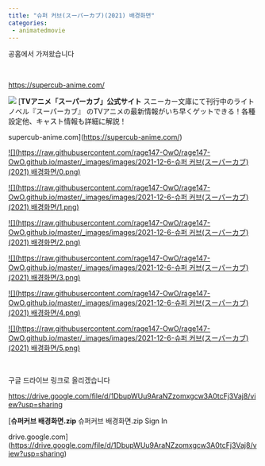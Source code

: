```yaml
---
title: "슈퍼 커브(スーパーカブ)(2021) 배경화면"
categories:
 - animatedmovie
---
```









공홈에서 가져왔습니다

​

<https://supercub-anime.com/>





 



[![](https://dthumb-phinf.pstatic.net/?src=%22https%3A%2F%2Fsupercub-anime.com%2Fcore_sys%2Fimages%2Fothers%2Fogp.jpg%22&type=ff500_300)](https://supercub-anime.com/)
[**TVアニメ「スーパーカブ」公式サイト**
スニーカー文庫にて刊行中のライトノベル『スーパーカブ』 のTVアニメの最新情報がいち早くゲットできる！各種設定他、キャスト情報も詳細に解説！


supercub-anime.com](https://supercub-anime.com/)




 



[![](https://raw.githubusercontent.com/rage147-OwO/rage147-OwO.github.io/master/_images/images/2021-12-6-슈퍼 커브(スーパーカブ)(2021) 배경화면/0.png)](#)








[![](https://raw.githubusercontent.com/rage147-OwO/rage147-OwO.github.io/master/_images/images/2021-12-6-슈퍼 커브(スーパーカブ)(2021) 배경화면/1.png)](#)








[![](https://raw.githubusercontent.com/rage147-OwO/rage147-OwO.github.io/master/_images/images/2021-12-6-슈퍼 커브(スーパーカブ)(2021) 배경화면/2.png)](#)








[![](https://raw.githubusercontent.com/rage147-OwO/rage147-OwO.github.io/master/_images/images/2021-12-6-슈퍼 커브(スーパーカブ)(2021) 배경화면/3.png)](#)








[![](https://raw.githubusercontent.com/rage147-OwO/rage147-OwO.github.io/master/_images/images/2021-12-6-슈퍼 커브(スーパーカブ)(2021) 배경화면/4.png)](#)








[![](https://raw.githubusercontent.com/rage147-OwO/rage147-OwO.github.io/master/_images/images/2021-12-6-슈퍼 커브(スーパーカブ)(2021) 배경화면/5.png)](#)








​

구글 드라이브 링크로 올리겠습니다

<https://drive.google.com/file/d/1DbupWUu9AraNZzomxgcw3A0tcFj3Vaj8/view?usp=sharing>





 



[**슈퍼커브 배경화면.zip**
슈퍼커브 배경화면.zip Sign In


drive.google.com](https://drive.google.com/file/d/1DbupWUu9AraNZzomxgcw3A0tcFj3Vaj8/view?usp=sharing)




 



​





 


